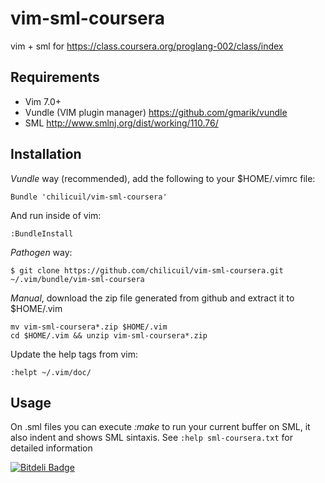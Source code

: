 vim-sml-coursera
================

vim + sml for https://class.coursera.org/proglang-002/class/index


Requirements
------------

* Vim 7.0+
* Vundle (VIM plugin manager) https://github.com/gmarik/vundle
* SML http://www.smlnj.org/dist/working/110.76/

Installation
------------

*Vundle* way (recommended), add the following to your $HOME/.vimrc file:

    Bundle 'chilicuil/vim-sml-coursera'

And run inside of vim:

    :BundleInstall

*Pathogen* way:

    $ git clone https://github.com/chilicuil/vim-sml-coursera.git ~/.vim/bundle/vim-sml-coursera

*Manual*, download the zip file generated from github and extract it to $HOME/.vim

    mv vim-sml-coursera*.zip $HOME/.vim
    cd $HOME/.vim && unzip vim-sml-coursera*.zip

Update the help tags from vim:

    :helpt ~/.vim/doc/

Usage
-----

On .sml files you can execute *:make* to run your current buffer on SML, it also indent and shows
SML sintaxis. See `:help sml-coursera.txt` for detailed information


[![Bitdeli Badge](https://d2weczhvl823v0.cloudfront.net/chilicuil/vim-sml-coursera/trend.png)](https://bitdeli.com/free "Bitdeli Badge")

